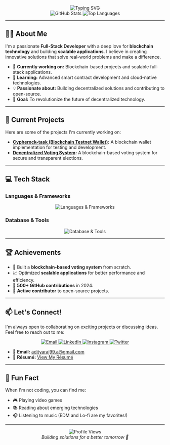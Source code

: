 <div align="center">
  <img src="https://readme-typing-svg.demolab.com?font=Fira+Code&pause=1000&color=FFD700&width=435&lines=Hi+there%2C+I'm+Aditya!+👋;🚀+Full-Stack+Developer;💻+Blockchain+Enthusiast;🌐+Innovating+the+Future" alt="Typing SVG" />
</div>

<div align="center">
  <img src="https://github-readme-stats.vercel.app/api?username=yupitsadi&show_icons=true&theme=radical" alt="GitHub Stats" />
  <img src="https://github-readme-stats.vercel.app/api/top-langs/?username=yupitsadi&layout=compact&theme=radical&hide=c&langs_count=6" alt="Top Languages" />
</div>

---

## 🧑‍💻 About Me

I'm a passionate **Full-Stack Developer** with a deep love for **blockchain technology** and building **scalable applications**. I believe in creating innovative solutions that solve real-world problems and make a difference. 

- 🔭 **Currently working on:** Blockchain-based projects and scalable full-stack applications.
- 🌱 **Learning:** Advanced smart contract development and cloud-native technologies.
- 💡 **Passionate about:** Building decentralized solutions and contributing to open-source.
- 🎯 **Goal:** To revolutionize the future of decentralized technology.

---

## 🚀 Current Projects

Here are some of the projects I'm currently working on:

- **[Cypherock-task (Blockchain Testnet Wallet)](https://github.com/yupitsadi/Cypherock-task):** A blockchain wallet implementation for testing and development.
- **[Decentralized Voting System](https://github.com/yupitsadi/Decentralized-Voting):** A blockchain-based voting system for secure and transparent elections.

---

## 💻 Tech Stack

### Languages & Frameworks
<p align="center">
  <img src="https://skillicons.dev/icons?i=java,ts,js,react,vue,nextjs,nodejs,python,solidity" alt="Languages & Frameworks" />
</p>

### Database & Tools
<p align="center">
  <img src="https://skillicons.dev/icons?i=mongodb,postgres,docker,git,github,aws,figma" alt="Database & Tools" />
</p>

---

## 🏆 Achievements

- 🎯 Built a **blockchain-based voting system** from scratch.
- 📈 Optimized **scalable applications** for better performance and efficiency.
- 🌟 **500+ GitHub contributions** in 2024.
- 🔗 **Active contributor** to open-source projects.

---

## 📫 Let's Connect!

I'm always open to collaborating on exciting projects or discussing ideas. Feel free to reach out to me:

<p align="center">
  <a href="mailto:adityaraj99.a@gmail.com">
    <img src="https://img.shields.io/badge/Email-D14836?style=for-the-badge&logo=gmail&logoColor=white" alt="Email" />
  </a>
  <a href="https://linkedin.com/in/yupitsadi" target="_blank">
    <img src="https://img.shields.io/badge/LinkedIn-0077B5?style=for-the-badge&logo=linkedin&logoColor=white" alt="LinkedIn" />
  </a>
  <a href="https://instagram.com/yup_its_adi" target="_blank">
    <img src="https://img.shields.io/badge/Instagram-E4405F?style=for-the-badge&logo=instagram&logoColor=white" alt="Instagram" />
  </a>
  <a href="https://twitter.com/yupitsadi" target="_blank">
    <img src="https://img.shields.io/badge/Twitter-1DA1F2?style=for-the-badge&logo=twitter&logoColor=white" alt="Twitter" />
  </a>
</p>

- 📧 **Email:** [adityaraj99.a@gmail.com](mailto:adityaraj99.a@gmail.com)
- 📄 **Résumé:** [View My Résumé](https://drive.google.com/file/d/1squgkOo6fFSfMF3Ajxlq9pXYwDOTWMQ2/view)

---

## 🎨 Fun Fact

When I'm not coding, you can find me:
- 🎮 Playing video games
- 📚 Reading about emerging technologies
- 🎧 Listening to music (EDM and Lo-fi are my favorites!)

---

<div align="center">
  <img src="https://komarev.com/ghpvc/?username=yupitsadi&color=blueviolet" alt="Profile Views" />
  <br />
  <i>Building solutions for a better tomorrow 🌟</i>
</div>
